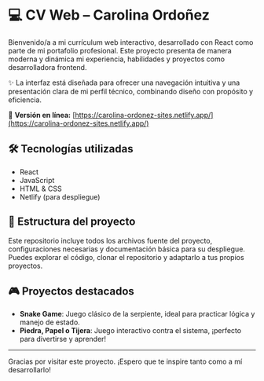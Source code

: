 # 💻 CV Web – Carolina Ordoñez

Bienvenido/a a mi currículum web interactivo, desarrollado con React como parte de mi portafolio profesional. Este proyecto presenta de manera moderna y dinámica mi experiencia, habilidades y proyectos como desarrolladora frontend.

✨ La interfaz está diseñada para ofrecer una navegación intuitiva y una presentación clara de mi perfil técnico, combinando diseño con propósito y eficiencia.

🔗 **Versión en línea:** [https://carolina-ordonez-sites.netlify.app/](https://carolina-ordonez-sites.netlify.app/)

## 🛠️ Tecnologías utilizadas

- React
- JavaScript
- HTML & CSS
- Netlify (para despliegue)

## 📁 Estructura del proyecto

Este repositorio incluye todos los archivos fuente del proyecto, configuraciones necesarias y documentación básica para su despliegue. Puedes explorar el código, clonar el repositorio y adaptarlo a tus propios proyectos.

## 🎮 Proyectos destacados

- **Snake Game**: Juego clásico de la serpiente, ideal para practicar lógica y manejo de estado.
- **Piedra, Papel o Tijera**: Juego interactivo contra el sistema, ¡perfecto para divertirse y aprender!

---

Gracias por visitar este proyecto. ¡Espero que te inspire tanto como a mí desarrollarlo!

